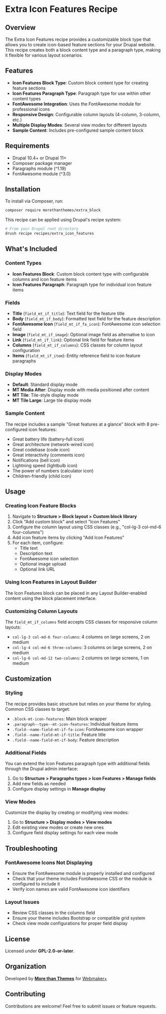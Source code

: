 # Extra Icon Features Recipe

## Overview

The Extra Icon Features recipe provides a customizable block type that allows you to create icon-based feature sections for your Drupal website. This recipe creates both a block content type and a paragraph type, making it flexible for various layout scenarios.

## Features

- **Icon Features Block Type**: Custom block content type for creating feature sections
- **Icon Features Paragraph Type**: Paragraph type for use within other content types
- **FontAwesome Integration**: Uses the FontAwesome module for professional icons
- **Responsive Design**: Configurable column layouts (4-column, 3-column, etc.)
- **Multiple Display Modes**: Several view modes for different layouts
- **Sample Content**: Includes pre-configured sample content block

## Requirements

- Drupal 10.4+ or Drupal 11+
- Composer package manager
- Paragraphs module (^1.19)
- FontAwesome module (^3.0)

## Installation

To install via Composer, run:

```sh
composer require morethanthemes/extra_block
````

This recipe can be applied using Drupal's recipe system:

```bash
# From your Drupal root directory
drush recipe recipes/extra_icon_features
```

## What's Included

### Content Types

- **Icon Features Block**: Custom block content type with configurable columns and icon feature items
- **Icon Features Paragraph**: Paragraph type for individual icon feature items

### Fields

- **Title** (`field_mt_if_title`): Text field for the feature title
- **Body** (`field_mt_if_body`): Formatted text field for the feature description
- **FontAwesome Icon** (`field_mt_if_fa_icon`): FontAwesome icon selection field
- **Image** (`field_mt_if_image`): Optional image field as alternative to icon
- **Link** (`field_mt_if_link`): Optional link field for feature items
- **Columns** (`field_mt_if_columns`): CSS classes for column layout configuration
- **Items** (`field_mt_if_item`): Entity reference field to icon feature paragraphs

### Display Modes

- **Default**: Standard display mode
- **MT Media After**: Display mode with media positioned after content
- **MT Tile**: Tile-style display mode
- **MT Tile Large**: Large tile display mode

### Sample Content

The recipe includes a sample "Great features at a glance" block with 8 pre-configured icon features:

- Great battery life (battery-full icon)
- Great architecture (network-wired icon)
- Great codebase (code icon)
- Great interactivity (comments icon)
- Notifications (bell icon)
- Lightning speed (lightbulb icon)
- The power of numbers (calculator icon)
- Children-friendly (child icon)

## Usage

### Creating Icon Feature Blocks

1. Navigate to **Structure > Block layout > Custom block library**
2. Click "Add custom block" and select "Icon Features"
3. Configure the column layout using CSS classes (e.g., "col-lg-3 col-md-6 four-columns")
4. Add icon feature items by clicking "Add Icon Features"
5. For each item, configure:
   - Title text
   - Description text
   - FontAwesome icon selection
   - Optional image upload
   - Optional link URL

### Using Icon Features in Layout Builder

The Icon Features block can be placed in any Layout Builder-enabled content using the block placement interface.

### Customizing Column Layouts

The `field_mt_if_columns` field accepts CSS classes for responsive column layouts:

- `col-lg-3 col-md-6 four-columns`: 4 columns on large screens, 2 on medium
- `col-lg-4 col-md-6 three-columns`: 3 columns on large screens, 2 on medium
- `col-lg-6 col-md-12 two-columns`: 2 columns on large screens, 1 on medium

## Customization

### Styling

The recipe provides basic structure but relies on your theme for styling. Common CSS classes to target:

- `.block-mt-icon-features`: Main block wrapper
- `.paragraph--type--mt-icon-features`: Individual feature items
- `.field--name-field-mt-if-fa-icon`: FontAwesome icon wrapper
- `.field--name-field-mt-if-title`: Feature title
- `.field--name-field-mt-if-body`: Feature description

### Additional Fields

You can extend the Icon Features paragraph type with additional fields through the Drupal admin interface:

1. Go to **Structure > Paragraphs types > Icon Features > Manage fields**
2. Add new fields as needed
3. Configure display settings in **Manage display**

### View Modes

Customize the display by creating or modifying view modes:

1. Go to **Structure > Display modes > View modes**
2. Edit existing view modes or create new ones
3. Configure field display settings for each view mode

## Troubleshooting

### FontAwesome Icons Not Displaying

- Ensure the FontAwesome module is properly installed and configured
- Check that your theme includes FontAwesome CSS or the module is configured to include it
- Verify icon names are valid FontAwesome icon identifiers

### Layout Issues

- Review CSS classes in the columns field
- Ensure your theme includes Bootstrap or compatible grid system
- Check view mode configurations for proper field display

## License

Licensed under **GPL-2.0-or-later**.

## Organization

Developed by **[More than Themes](https://morethanthemes.com)** for [Webmaker+](https://webmaker.morethanthemes.com)

## Contributing

Contributions are welcome! Feel free to submit issues or feature requests.

